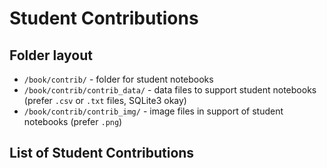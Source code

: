 # Student Contributions

## Folder layout
- `/book/contrib/` - folder for student notebooks
- `/book/contrib/contrib_data/` - data files to support student notebooks (prefer `.csv` or `.txt` files, SQLite3 okay)
- `/book/contrib/contrib_img/` - image files in support of student notebooks (prefer `.png`)

## List of Student Contributions
````{toctree}
````